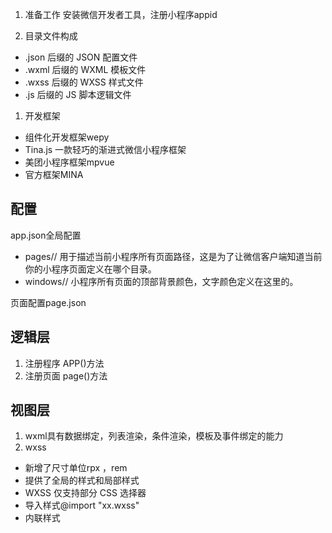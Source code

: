 1. 准备工作
安装微信开发者工具，注册小程序appid

1. 目录文件构成
* .json 后缀的 JSON 配置文件
* .wxml 后缀的 WXML 模板文件
* .wxss 后缀的 WXSS 样式文件
* .js 后缀的 JS 脚本逻辑文件


1. 开发框架
* 组件化开发框架wepy
* Tina.js 一款轻巧的渐进式微信小程序框架
* 美团小程序框架mpvue
* 官方框架MINA

## 配置
app.json全局配置
* pages// 用于描述当前小程序所有页面路径，这是为了让微信客户端知道当前你的小程序页面定义在哪个目录。
* windows// 小程序所有页面的顶部背景颜色，文字颜色定义在这里的。

页面配置page.json

## 逻辑层
1. 注册程序  APP()方法
1. 注册页面 page()方法

## 视图层
1. wxml具有数据绑定，列表渲染，条件渲染，模板及事件绑定的能力
1. wxss  
* 新增了尺寸单位rpx ，rem   
* 提供了全局的样式和局部样式
* WXSS 仅支持部分 CSS 选择器
* 导入样式@import "xx.wxss"
* 内联样式
